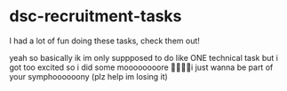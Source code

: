 # dsc-recruitment-tasks
I had a lot of fun doing these tasks, check them out!

yeah so basically ik im only suppposed to do like ONE technical task but i got too excited so i did some moooooooore
🐬🌊🌈✨i just wanna be part of your symphoooooony (plz help im losing it)
